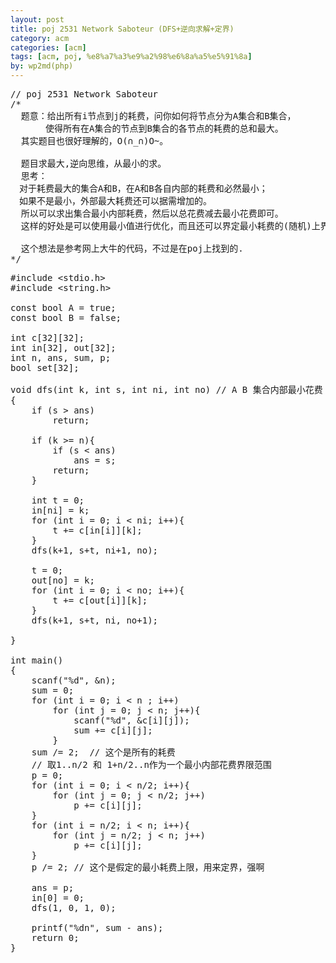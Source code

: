 ```yaml
---
layout: post
title: poj 2531 Network Saboteur (DFS+逆向求解+定界)
category: acm
categories: [acm]
tags: [acm, poj, %e8%a7%a3%e9%a2%98%e6%8a%a5%e5%91%8a]
by: wp2md(php)
---
```


<pre>// poj 2531 Network Saboteur
/*
  题意：给出所有i节点到j的耗费，问你如何将节点分为A集合和B集合，
　　　　使得所有在A集合的节点到B集合的各节点的耗费的总和最大。
  其实题目也很好理解的，O(∩_∩)O~。

  题目求最大,逆向思维，从最小的求。
  思考：
　对于耗费最大的集合A和B，在A和B各自内部的耗费和必然最小；
　如果不是最小，外部最大耗费还可以据需增加的。
  所以可以求出集合最小内部耗费，然后以总花费减去最小花费即可。
  这样的好处是可以使用最小值进行优化，而且还可以界定最小耗费的(随机)上界。

  这个想法是参考网上大牛的代码，不过是在poj上找到的.
*/</pre>
<!--more-->
<pre>#include &lt;stdio.h&gt;
#include &lt;string.h&gt;

const bool A = true;
const bool B = false;

int c[32][32];
int in[32], out[32];
int n, ans, sum, p;
bool set[32];

void dfs(int k, int s, int ni, int no) // A B 集合内部最小花费
{
    if (s &gt; ans)
        return;

    if (k &gt;= n){
        if (s &lt; ans)
            ans = s;
        return;
    }

    int t = 0;
    in[ni] = k;
    for (int i = 0; i &lt; ni; i++){
        t += c[in[i]][k];
    }
    dfs(k+1, s+t, ni+1, no);

    t = 0;
    out[no] = k;
    for (int i = 0; i &lt; no; i++){
        t += c[out[i]][k];
    }
    dfs(k+1, s+t, ni, no+1);

}

int main()
{
    scanf("%d", &amp;n);
    sum = 0;
    for (int i = 0; i &lt; n ; i++)
        for (int j = 0; j &lt; n; j++){
            scanf("%d", &amp;c[i][j]);
            sum += c[i][j];
        }
    sum /= 2;  // 这个是所有的耗费
    // 取1..n/2 和 1+n/2..n作为一个最小内部花费界限范围
    p = 0;
    for (int i = 0; i &lt; n/2; i++){
        for (int j = 0; j &lt; n/2; j++)
            p += c[i][j];
    }
    for (int i = n/2; i &lt; n; i++){
        for (int j = n/2; j &lt; n; j++)
            p += c[i][j];
    }
    p /= 2; // 这个是假定的最小耗费上限，用来定界，强啊

    ans = p;
    in[0] = 0;
    dfs(1, 0, 1, 0);

    printf("%dn", sum - ans);
    return 0;
}</pre>
